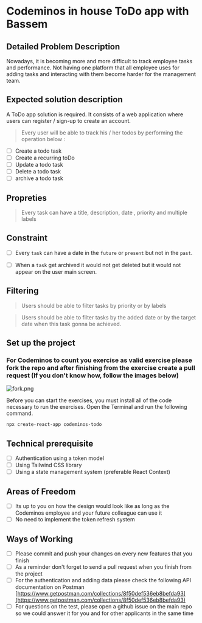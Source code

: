 # Codeminos in house ToDo app with Bassem

## Detailed Problem Description

Nowadays, it is becoming more and more difficult to track employee tasks and performance.
Not having one platform that all employee uses for adding tasks and interacting with them become harder for the management team.

## Expected solution description

A ToDo app solution is required. It consists of a web application where users can register / sign-up to create an account.

> Every user will be able to track his / her todos by performing the operation below :

- [ ] Create a todo task
- [ ] Create a recurring toDo
- [ ] Update a todo task
- [ ] Delete a todo task
- [ ] archive a todo task

## Propreties

> Every task can have a title, description, date , priority and multiple labels

## Constraint

- [ ] Every `task` can have a date in the `future` or `present` but not in the `past`.

- [ ] When a `task` get archived it would not get deleted but it would not appear on the user main screen.

## Filtering

> Users should be able to filter tasks by priority or by labels

> Users should be able to filter tasks by the added date or by the target date when this task gonna be achieved.

## Set up the project

### For Codeminos to count you exercise as valid exercise please fork the repo and after finishing from the exercise create a pull request (If you don't know how, follow the images below)

![fork.png](fork.png)

Before you can start the exercises, you must install all of the code necessary to run the exercises. Open the Terminal and run the following command.

```bash
npx create-react-app codeminos-todo
```

## Technical prerequisite

- [ ] Authentication using a token model
- [ ] Using Tailwind CSS library
- [ ] Using a state management system (preferable React Context)

## Areas of Freedom

- [ ] Its up to you on how the design would look like as long as the Codeminos employee and your future colleague can use it
- [ ] No need to implement the token refresh system

## Ways of Working

- [ ] Please commit and push your changes on every new features that you finish
- [ ] As a reminder don't forget to send a pull request when you finish from the project
- [ ] For the authentication and adding data please check the following API documentation on Postman [https://www.getpostman.com/collections/8f50def536eb8befda93](https://www.getpostman.com/collections/8f50def536eb8befda93)
- [ ] For questions on the test, please open a github issue on the main repo so we could answer it for you and for other applicants in the same time
